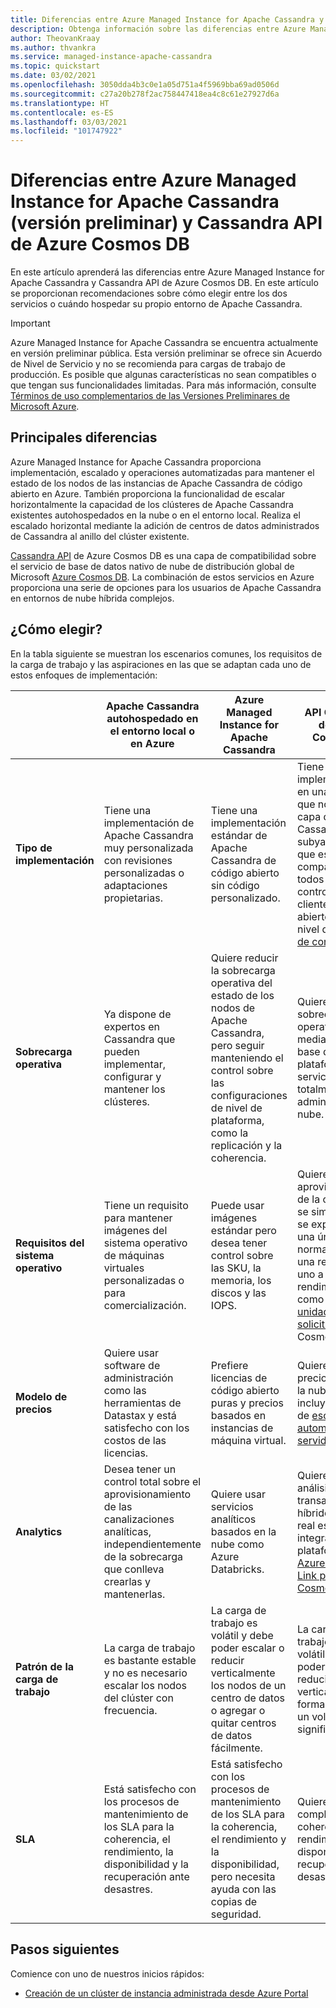 ```yaml
---
title: Diferencias entre Azure Managed Instance for Apache Cassandra y Cassandra API de Azure Cosmos DB
description: Obtenga información sobre las diferencias entre Azure Managed Instance for Apache Cassandra y Cassandra API de Azure Cosmos DB. También aprenderá las ventajas de cada uno de estos servicios y cuándo elegirlos.
author: TheovanKraay
ms.author: thvankra
ms.service: managed-instance-apache-cassandra
ms.topic: quickstart
ms.date: 03/02/2021
ms.openlocfilehash: 3050dda4b3c0e1a05d751a4f5969bba69ad0506d
ms.sourcegitcommit: c27a20b278f2ac758447418ea4c8c61e27927d6a
ms.translationtype: HT
ms.contentlocale: es-ES
ms.lasthandoff: 03/03/2021
ms.locfileid: "101747922"
---
```

# <a name="differences-between-azure-managed-instance-for-apache-cassandra-preview-and-azure-cosmos-db-cassandra-api"></a>Diferencias entre Azure Managed Instance for Apache Cassandra (versión preliminar) y Cassandra API de Azure Cosmos DB 

En este artículo aprenderá las diferencias entre Azure Managed Instance for Apache Cassandra y Cassandra API de Azure Cosmos DB. En este artículo se proporcionan recomendaciones sobre cómo elegir entre los dos servicios o cuándo hospedar su propio entorno de Apache Cassandra.

> [!IMPORTANT]
> Azure Managed Instance for Apache Cassandra se encuentra actualmente en versión preliminar pública.
> Esta versión preliminar se ofrece sin Acuerdo de Nivel de Servicio y no se recomienda para cargas de trabajo de producción. Es posible que algunas características no sean compatibles o que tengan sus funcionalidades limitadas.
> Para más información, consulte [Términos de uso complementarios de las Versiones Preliminares de Microsoft Azure](https://azure.microsoft.com/support/legal/preview-supplemental-terms/).

## <a name="key-differences"></a>Principales diferencias

Azure Managed Instance for Apache Cassandra proporciona implementación, escalado y operaciones automatizadas para mantener el estado de los nodos de las instancias de Apache Cassandra de código abierto en Azure. También proporciona la funcionalidad de escalar horizontalmente la capacidad de los clústeres de Apache Cassandra existentes autohospedados en la nube o en el entorno local. Realiza el escalado horizontal mediante la adición de centros de datos administrados de Cassandra al anillo del clúster existente.

[Cassandra API](../cosmos-db/cassandra-introduction.md) de Azure Cosmos DB es una capa de compatibilidad sobre el servicio de base de datos nativo de nube de distribución global de Microsoft [Azure Cosmos DB](../cosmos-db/index.yml). La combinación de estos servicios en Azure proporciona una serie de opciones para los usuarios de Apache Cassandra en entornos de nube híbrida complejos.

## <a name="how-to-choose"></a>¿Cómo elegir?

En la tabla siguiente se muestran los escenarios comunes, los requisitos de la carga de trabajo y las aspiraciones en las que se adaptan cada uno de estos enfoques de implementación:

| |Apache Cassandra autohospedado en el entorno local o en Azure | Azure Managed Instance for Apache Cassandra | API Cassandra de Azure Cosmos DB |
|---------|---------|---------|---------|
|**Tipo de implementación**| Tiene una implementación de Apache Cassandra muy personalizada con revisiones personalizadas o adaptaciones propietarias. | Tiene una implementación estándar de Apache Cassandra de código abierto sin código personalizado. | Tiene su implementación en una plataforma que no tiene una capa de Apache Cassandra subyacente, pero que es compatible con todos los controladores de cliente de código abierto en un nivel de [protocolo de conexión](../cosmos-db/cassandra-support.md). |
| **Sobrecarga operativa**| Ya dispone de expertos en Cassandra que pueden implementar, configurar y mantener los clústeres.  | Quiere reducir la sobrecarga operativa del estado de los nodos de Apache Cassandra, pero seguir manteniendo el control sobre las configuraciones de nivel de plataforma, como la replicación y la coherencia. | Quiere eliminar la sobrecarga operativa mediante una base de datos de plataforma como servicio totalmente administrada en la nube. |
| **Requisitos del sistema operativo**| Tiene un requisito para mantener imágenes del sistema operativo de máquinas virtuales personalizadas o para comercialización. | Puede usar imágenes estándar pero desea tener control sobre las SKU, la memoria, los discos y las IOPS. | Quiere que el aprovisionamiento de la capacidad se simplifique y se exprese como una única métrica normalizada, con una relación de uno a uno con el rendimiento, como las [unidades de solicitud](../cosmos-db/request-units.md) de Azure Cosmos DB. |
| **Modelo de precios**| Quiere usar software de administración como las herramientas de Datastax y está satisfecho con los costos de las licencias. | Prefiere licencias de código abierto puras y precios basados en instancias de máquina virtual. | Quiere usar precios nativos de la nube, que incluyan ofertas de [escalado automático](../cosmos-db/manage-scale-cassandra.md#use-autoscale) y [sin servidor](../cosmos-db/serverless.md). |
| **Analytics**| Desea tener un control total sobre el aprovisionamiento de las canalizaciones analíticas, independientemente de la sobrecarga que conlleva crearlas y mantenerlas. | Quiere usar servicios analíticos basados en la nube como Azure Databricks. | Quiere que el análisis transaccional híbrido en tiempo real esté integrado en la plataforma con [Azure Synapse Link para Cosmos DB](../cosmos-db/synapse-link.md). |
| **Patrón de la carga de trabajo**| La carga de trabajo es bastante estable y no es necesario escalar los nodos del clúster con frecuencia. | La carga de trabajo es volátil y debe poder escalar o reducir verticalmente los nodos de un centro de datos o agregar o quitar centros de datos fácilmente. | La carga de trabajo suele ser volátil y debe poder escalar o reducir verticalmente de forma rápida y en un volumen significativo. |
| **SLA**| Está satisfecho con los procesos de mantenimiento de los SLA para la coherencia, el rendimiento, la disponibilidad y la recuperación ante desastres. | Está satisfecho con los procesos de mantenimiento de los SLA para la coherencia, el rendimiento y la disponibilidad, pero necesita ayuda con las copias de seguridad. | Quiere SLA completos para la coherencia, el rendimiento, la disponibilidad y la recuperación ante desastres. |

## <a name="next-steps"></a>Pasos siguientes

Comience con uno de nuestros inicios rápidos:

* [Creación de un clúster de instancia administrada desde Azure Portal](create-cluster-portal.md)